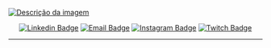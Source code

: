 <p dir="auto"><a href="" rel="nofollow"><img src="https://github.com/user-attachments/assets/7b086f29-b37e-46bd-8bd5-4d2ee7ce1912" alt="Descrição da imagem" style="max-width: 100%;"></a></p>
<div align="center" dir="auto">
<p dir="auto"><a href="https://www.linkedin.com/in/jhonatas-assump%C3%A7%C3%A3o-da-silva-62a7931b3/" rel="nofollow"><img src="https://camo.githubusercontent.com/63cb2d08dfba7c05012eb640d768bec0ff79cd6fc36dd10c28b2887b4c320640/68747470733a2f2f696d672e736869656c64732e696f2f62616467652f4c696e6b6564496e2d3030373742353f7374796c653d666c61742d737175617265266c6f676f3d4c696e6b6564696e266c6f676f436f6c6f723d7768697465266c696e6b3d68747470733a2f2f7777772e6c696e6b6564696e2e636f6d2f696e2f6361726c6f732d6d656c6f2d646174612d736369656e63652f" alt="Linkedin Badge" data-canonical-src="" style="max-width: 100%;"></a>
<a href="jhonatasassumpcao@outlook.com" rel="nofollow"><img src="https://img.shields.io/badge/Email-D14836?style=flat-square&logo=gmail&logoColor=white" alt="Email Badge" alt="email Badge" alt="email Badge" data-canonical-src="" style="max-width: 100%;"></a>
<a href="https://www.instagram.com/jhow.ipynb/" rel="nofollow"><img src="https://camo.githubusercontent.com/1033d27317e49931d4f25e35f3737b7f3f51e7c4de85e6964db64a1c4d3f239c/68747470733a2f2f696d672e736869656c64732e696f2f62616467652f496e7374616772616d2d4534343035463f7374796c653d666c61742d737175617265266c6f676f3d696e7374616772616d266c6f676f436f6c6f723d7768697465" alt="Instagram Badge" data-canonical-src="" style="max-width: 100%;"></a>
<a href="https://www.twitch.tv/im_jhoow" rel="nofollow"><img src="https://img.shields.io/badge/Twitch-9146FF?style=flat-square&logo=twitch&logoColor=white" alt="Twitch Badge" data-canonical-src="" style="max-width: 100%;"></a></p>
</div>
<hr></hr>
